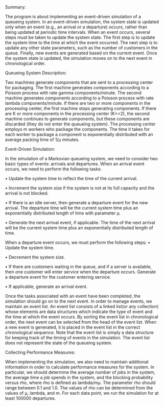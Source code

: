 Summary:

The program is about implementing an event-driven simulation of a queueing system. In an event-driven simulation, the system state is updated only when an event (e.g., an arrival or a departure) occurs, rather than being updated at periodic time intervals. When an event occurs, several steps must be taken to update the system state. The first step is to update the system time to the time at which the event occurred. The next step is to update any other state parameters, such as the number of customers in the queue. Finally, new events are generated based on the current event. Once the system state is updated, the simulation moves on to the next event in chronological order.

Queueing System Description:

Two machines generate components that are sent to a processing center for packaging. The first machine generates components according to a Poisson process with rate gamma components/minute. The second machine generates components according to a Poisson process with rate lambda components/minute. If there are two or more components in the processing center, the first machine stops generating components. If there are K or more components in the processing center (K>=2), the second machine continues to generate components, but these components are discarded (they do not enter the queueing system). The processing center employs m workers who package the components. The time it takes for each worker to package a component is exponentially distributed with an average packing time of 1/µ minutes.

Event-Driven Simulation:

In the simulation of a Markovian queueing system, we need to consider two basic types of events: arrivals and departures. When an arrival event occurs, we need to perform the following tasks:

• Update the system time to reflect the time of the current arrival.

• Increment the system size if the system is not at its full capacity and the arrival is not blocked.

• If there is an idle server, then generate a departure event for the new arrival. The departure time will be the current system time plus an exponentially distributed length of time with parameter µ.

• Generate the next arrival event, if applicable. The time of the next arrival will be the current system time plus an exponentially distributed length of time.

When a departure event occurs, we must perform the following steps: • Update the system time.

• Decrement the system size.

• If there are customers waiting in the queue, and if a server is available, then one customer will enter service when the departure occurs. Generate a departure event for the customer entering service.

• If applicable, generate an arrival event.

Once the tasks associated with an event have been completed, the simulation should go on to the next event. In order to manage events, we maintain an event list. An event list consists of a linked list(or any collection) whose elements are data structures which indicate the type of event and the time at which the event occurs. By sorting the event list in chronological order, the next event can be selected from the head of the event list. When a new event is generated, it is placed in the event list in the correct chronological sequence. Note that the event list is simply a data structure for keeping track of the timing of events in the simulation. The event list does not represent the state of the queueing system.

Collecting Performance Measures:

When implementing the simulation, we also need to maintain additional information in order to calculate performance measures for the system. In particular, we should determine the average number of jobs in the system, the average time a job spends in the system, and the blocking probability versus rho, where rho is defined as lambda/mµ. The parameter rho should range between 0.1 and 1.0. The values of rho can be determined from the values of µ, lambda, and m. For each data point, we run the simulation for at least 100000 departures.
